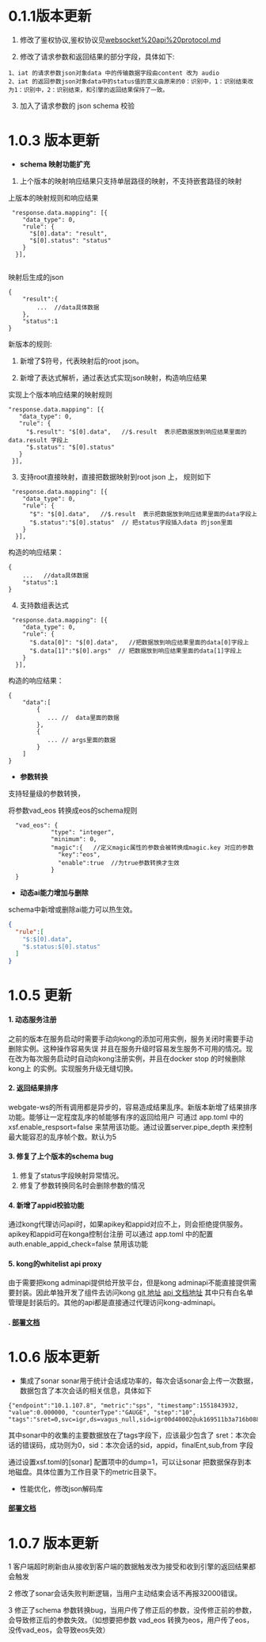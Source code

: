 # 0.1.1版本更新
1. 修改了鉴权协议,鉴权协议见[websocket%20api%20protocol.md](/doc/websocket%20api%20protocol.md)

2. 修改了请求参数和返回结果的部分字段，具体如下:

````
1、iat 的请求参数json对象data 中的传输数据字段由content 改为 audio
2、iat 的返回参数json对象data中的status值的意义由原来的0：识别中，1：识别结束改为1：识别中，2：识别结束，和引擎的返回结果保持了一致。
````

3. 加入了请求参数的 json schema 校验



# 1.0.3 版本更新

- **schema 映射功能扩充**

1. 上个版本的映射响应结果只支持单层路径的映射，不支持嵌套路径的映射

上版本的映射规则和响应结果
```text
 "response.data.mapping": [{
    "data_type": 0,
    "rule": {
      "$[0].data": "result",   
      "$[0].status": "status"  
    }
  }],
  
```
映射后生成的json

```text
{
    "result":{
        ...  //data具体数据
    },
    "status":1
}

```

 新版本的规则:
 
 1. 新增了$符号，代表映射后的root json。
 
 2. 新增了表达式解析，通过表达式实现json映射，构造响应结果
 
 实现上个版本响应结果的映射规则
 
 ```text
 "response.data.mapping": [{
    "data_type": 0,
    "rule": {
      "$.result": "$[0].data",   //$.result  表示把数据放到响应结果里面的data.result 字段上
      "$.status": "$[0].status"  
    }
  }],
 ```
 
3. 支持root直接映射，直接把数据映射到root json 上， 规则如下

```text
 "response.data.mapping": [{
    "data_type": 0,
    "rule": {
      "$": "$[0].data",   //$.result  表示把数据放到响应结果里面的data字段上
      "$.status":"$[0].status"  // 把status字段插入data 的json里面
    }
  }],
``` 

构造的响应结果：

```text
{
    ...   //data具体数据
    "status":1
}
```

4. 支持数组表达式

```text
 "response.data.mapping": [{
    "data_type": 0,
    "rule": {
      "$.data[0]": "$[0].data",   //把数据放到响应结果里面的data[0]字段上
      "$.data[1]":"$[0].args"  // 把数据放到响应结果里面的data[1]字段上
    }
  }],
```
构造的响应结果：

```text
{
    "data":[
        {
           ... //  data里面的数据
        },
        {
           ... // args里面的数据
        }
    ]
}
```


- **参数转换**

支持轻量级的参数转换，

将参数vad_eos 转换成eos的schema规则
```text
  "vad_eos": {
            "type": "integer",
            "minimum": 0,
            "magic":{   //定义magic属性的参数会被转换成magic.key 对应的参数
              "key":"eos",
              "enable":true  //为true参数转换才生效
            }
  }
```


- **动态ai能力增加与删除**

schema中新增或删除ai能力可以热生效。

```json
{
  "rule":[
    "$:$[0].data",
    "$.status:$[0].status"
  ]
}
```

# 1.0.5 更新

#### 1. 动态服务注册

之前的版本在服务启动时需要手动向kong的添加可用实例，服务关闭时需要手动删除实例。这种操作容易失误
并且在服务升级时容易发生服务不可用的情况。现在改为每次服务启动时自动向kong注册实例，并且在docker stop 的时候删除kong上
的实例。实现服务升级无缝切换。

#### 2. 返回结果排序

webgate-ws的所有调用都是异步的，容易造成结果乱序。新版本新增了结果排序功能。能够让一定程度乱序的帧能够有序的返回给用户
可通过 app.toml 中的xsf.enable_respsort=false 来禁用该功能。通过设置server.pipe_depth 来控制最大能容忍的乱序帧个数。默认为5

#### 3. 修复了上个版本的schema bug

1. 修复了status字段映射异常情况。
2. 修复了参数转换同名时会删除参数的情况

#### 4. 新增了appid校验功能

通过kong代理访问api时，如果apikey和appid对应不上，则会拒绝提供服务。apikey和appid可在konga控制台注册
可以通过 app.toml 中的配置 auth.enable_appid_check=false 禁用该功能

#### 5. kong的whitelist api proxy

由于需要把kong adminapi提供给开放平台，但是kong adminapi不能直接提供需要封装。因此单独开发了组件去访问kong 
[git 地址](https://git.xfyun.cn/sjliu7/kong-adminapi-proxy)  [api 文档地址](doc/kongapi.md) 
其中只有白名单管理是封装后的。其他的api都是直接通过代理访问kong-adminapi。

#### . [部署文档](doc/install.md)

# 1.0.6 版本更新

- 集成了sonar
sonar用于统计会话成功率的，每次会话sonar会上传一次数据，数据包含了本次会话的相关信息，具体如下
    
```text
{"endpoint":"10.1.107.8", "metric":"sps", "timestamp":1551843932, "value":0.000000, "counterType":"GAUGE", "step":"10", "tags":"sret=0,svc=igr,ds=vagus_null,sid=igr00d40002@uk169511b3a716b08882,end=true,dc=uk,appid=igrdail,uid=,finalEnt=igr_gray,port=9027,from=webgate,sub=igr,cluster=5s"}
```
其中sonar中的收集的主要数据放在了tags字段下，应该最少包含了 sret：本次会话的错误码，成功则为0，sid：本次会话的sid，appid，finalEnt,sub,from 字段

通过设置xsf.toml的[sonar] 配置项中的dump=1，可以让sonar 把数据保存到本地磁盘。具体位置为工作目录下的metric目录下。

- 性能优化，修改json解码库

#### [部署文档](doc/install.md)

# 1.0.7 版本更新

1 客户端超时刷新由从接收到客户端的数据触发改为接受和收到引擎的返回结果都会触发

2 修改了sonar会话失败判断逻辑，当用户主动结束会话不再报32000错误。

3 修正了schema 参数转换bug，当用户传了修正后的参数，没传修正前的参数，会导致修正后的参数失效。（如想要把参数 vad_eos 转换为eos，用户传了eos，没传vad_eos，会导致eos失效）

